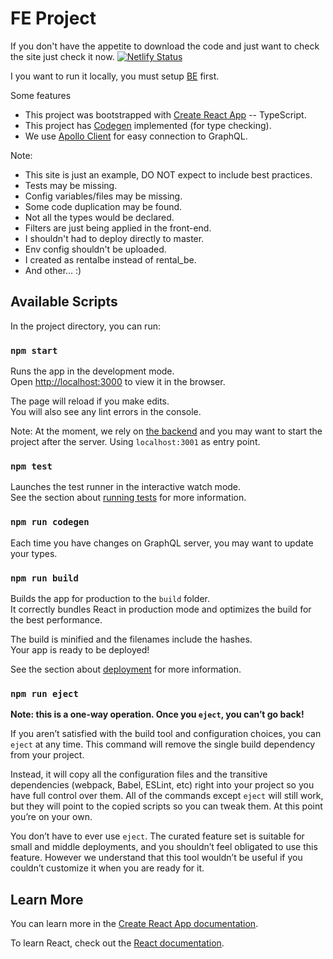 # FE Project
If you don't have the appetite to download the code and just want to check the site just check it now. 
[![Netlify Status](https://api.netlify.com/api/v1/badges/ed378cb2-9840-4d49-aedb-5a704eb423a1/deploy-status)](https://rental-thexplace.netlify.app/)

I you want to run it locally, you must setup [BE](https://github.com/PanyPy/rentalbe) first.

Some features

- This project was bootstrapped with [Create React App](https://github.com/facebook/create-react-app) -- TypeScript.
- This project has [Codegen](https://www.graphql-code-generator.com/) implemented (for type checking).
- We use [Apollo Client](https://www.apollographql.com/docs/react/) for easy connection to GraphQL.

Note:
- This site is just an example, DO NOT expect to include best practices.
- Tests may be missing.
- Config variables/files may be missing.
- Some code duplication may be found.
- Not all the types would be declared.
- Filters are just being applied in the front-end.
- I shouldn't had to deploy directly to master.
- Env config shouldn't be uploaded. 
- I created as rentalbe instead of rental_be.
- And other... :)


## Available Scripts

In the project directory, you can run:

### `npm start`

Runs the app in the development mode.\
Open [http://localhost:3000](http://localhost:3000) to view it in the browser.

The page will reload if you make edits.\
You will also see any lint errors in the console.

Note: At the moment, we rely on [the backend](https://github.com/PanyPy/projectbe) and you may want to start the project after the server.
Using `localhost:3001` as entry point.

### `npm test`

Launches the test runner in the interactive watch mode.\
See the section about [running tests](https://facebook.github.io/create-react-app/docs/running-tests) for more information.

### `npm run codegen`
Each time you have changes on GraphQL server, you may want to update your types.


### `npm run build`

Builds the app for production to the `build` folder.\
It correctly bundles React in production mode and optimizes the build for the best performance.

The build is minified and the filenames include the hashes.\
Your app is ready to be deployed!

See the section about [deployment](https://facebook.github.io/create-react-app/docs/deployment) for more information.

### `npm run eject`

**Note: this is a one-way operation. Once you `eject`, you can’t go back!**

If you aren’t satisfied with the build tool and configuration choices, you can `eject` at any time. This command will remove the single build dependency from your project.

Instead, it will copy all the configuration files and the transitive dependencies (webpack, Babel, ESLint, etc) right into your project so you have full control over them. All of the commands except `eject` will still work, but they will point to the copied scripts so you can tweak them. At this point you’re on your own.

You don’t have to ever use `eject`. The curated feature set is suitable for small and middle deployments, and you shouldn’t feel obligated to use this feature. However we understand that this tool wouldn’t be useful if you couldn’t customize it when you are ready for it.

## Learn More

You can learn more in the [Create React App documentation](https://facebook.github.io/create-react-app/docs/getting-started).

To learn React, check out the [React documentation](https://reactjs.org/).
